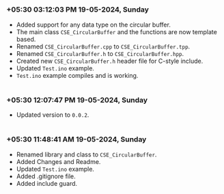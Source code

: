 

#
### **+05:30 03:12:03 PM 19-05-2024, Sunday**

  * Added support for any data type on the circular buffer.
  * The main class `CSE_CircularBuffer` and the functions are now template based.
  * Renamed `CSE_CircularBuffer.cpp` to `CSE_CircularBuffer.tpp`.
  * Renamed `CSE_CircularBuffer.h` to `CSE_CircularBuffer.hpp`.
  * Created new `CSE_CircularBuffer.h` header file for C-style include.
  * Updated `Test.ino` example.
  * `Test.ino` example compiles and is working.

#
### **+05:30 12:07:47 PM 19-05-2024, Sunday**

  * Updated version to `0.0.2`.

#
### **+05:30 11:48:41 AM 19-05-2024, Sunday**

  * Renamed library and class to `CSE_CircularBuffer`.
  * Added Changes and Readme.
  * Updated `Test.ino` example.
  * Added .gitignore file.
  * Added include guard.

